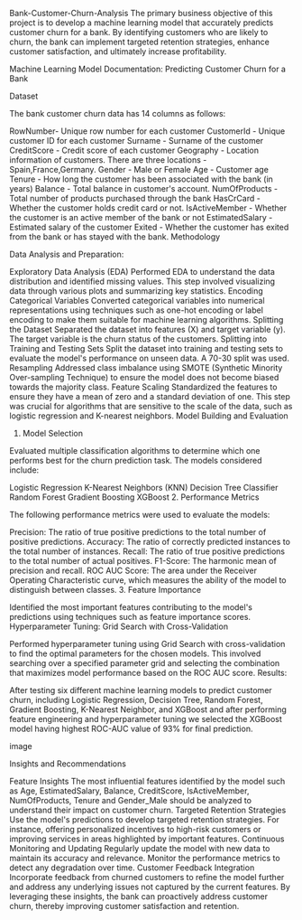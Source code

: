 
Bank-Customer-Churn-Analysis
The primary business objective of this project is to develop a machine learning model that accurately predicts customer churn for a bank. By identifying customers who are likely to churn, the bank can implement targeted retention strategies, enhance customer satisfaction, and ultimately increase profitability.

Machine Learning Model Documentation: Predicting Customer Churn for a Bank

Dataset

The bank customer churn data has 14 columns as follows:

RowNumber- Unique row number for each customer
CustomerId - Unique customer ID for each customer
Surname - Surname of the customer
CreditScore - Credit score of each customer
Geography - Location information of customers. There are three locations - Spain,France,Germany.
Gender - Male or Female
Age - Customer age
Tenure - How long the customer has been associated with the bank (in years)
Balance - Total balance in customer's account.
NumOfProducts - Total number of products purchased through the bank
HasCrCard - Whether the customer holds credit card or not.
IsActiveMember - Whether the customer is an active member of the bank or not
EstimatedSalary - Estimated salary of the customer
Exited - Whether the customer has exited from the bank or has stayed with the bank.
Methodology

Data Analysis and Preparation:

Exploratory Data Analysis (EDA)
Performed EDA to understand the data distribution and identified missing values. This step involved visualizing data through various plots and summarizing key statistics.
Encoding Categorical Variables
Converted categorical variables into numerical representations using techniques such as one-hot encoding or label encoding to make them suitable for machine learning algorithms.
Splitting the Dataset
Separated the dataset into features (X) and target variable (y). The target variable is the churn status of the customers.
Splitting into Training and Testing Sets
Split the dataset into training and testing sets to evaluate the model's performance on unseen data. A 70-30 split was used.
Resampling
Addressed class imbalance using SMOTE (Synthetic Minority Over-sampling Technique) to ensure the model does not become biased towards the majority class.
Feature Scaling
Standardized the features to ensure they have a mean of zero and a standard deviation of one. This step was crucial for algorithms that are sensitive to the scale of the data, such as logistic regression and K-nearest neighbors.
Model Building and Evaluation

1. Model Selection

Evaluated multiple classification algorithms to determine which one performs best for the churn prediction task. The models considered include:

Logistic Regression
K-Nearest Neighbors (KNN)
Decision Tree Classifier
Random Forest
Gradient Boosting
XGBoost
2. Performance Metrics

The following performance metrics were used to evaluate the models:

Precision: The ratio of true positive predictions to the total number of positive predictions.
Accuracy: The ratio of correctly predicted instances to the total number of instances.
Recall: The ratio of true positive predictions to the total number of actual positives.
F1-Score: The harmonic mean of precision and recall.
ROC AUC Score: The area under the Receiver Operating Characteristic curve, which measures the ability of the model to distinguish between classes.
3. Feature Importance

Identified the most important features contributing to the model's predictions using techniques such as feature importance scores.
Hyperparameter Tuning: Grid Search with Cross-Validation

Performed hyperparameter tuning using Grid Search with cross-validation to find the optimal parameters for the chosen models. This involved searching over a specified parameter grid and selecting the combination that maximizes model performance based on the ROC AUC score.
Results:

After testing six different machine learning models to predict customer churn, including Logistic Regression, Decision Tree, Random Forest, Gradient Boosting, K-Nearest Neighbor, and XGBoost and after performing feature engineering and hyperparameter tuning we selected the XGBoost model having highest ROC-AUC value of 93% for final prediction.

image

Insights and Recommendations

Feature Insights
The most influential features identified by the model such as Age, EstimatedSalary, Balance, CreditScore, IsActiveMember, NumOfProducts, Tenure and Gender_Male should be analyzed to understand their impact on customer churn.
Targeted Retention Strategies
Use the model's predictions to develop targeted retention strategies. For instance, offering personalized incentives to high-risk customers or improving services in areas highlighted by important features.
Continuous Monitoring and Updating
Regularly update the model with new data to maintain its accuracy and relevance. Monitor the performance metrics to detect any degradation over time.
Customer Feedback Integration
Incorporate feedback from churned customers to refine the model further and address any underlying issues not captured by the current features.
By leveraging these insights, the bank can proactively address customer churn, thereby improving customer satisfaction and retention.
